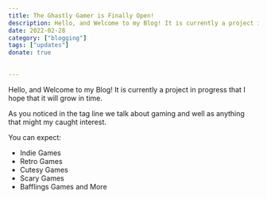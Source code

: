 ```yaml
---
title: The Ghastly Gamer is Finally Open!
description: Hello, and Welcome to my Blog! It is currently a project in progress that I hope that it will grow in time.
date: 2022-02-28
category: ["blogging"]
tags: ["updates"]
donate: true

  
---
```


Hello, and Welcome to my Blog! It is currently a project in progress that I hope that it will grow in time.

As you noticed in the tag line we talk about gaming and well as anything that might my caught interest.

You can expect:

- Indie Games
- Retro Games
- Cutesy Games
- Scary Games
- Bafflings Games and More
